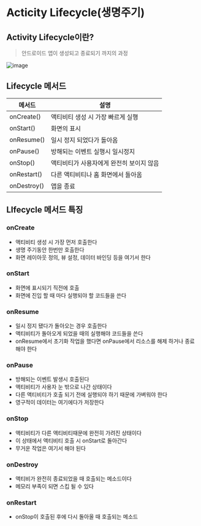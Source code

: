 # Acticity Lifecycle(생명주기)

## Activity Lifecycle이란?
>안드로이드 앱이 생성되고 종료되기 까지의 과정

![image](https://github.com/oheunchan07/TIL/assets/131967057/f227ed0f-89b3-4649-9ef7-ec9fae9096e8)

## Lifecycle 메서드
|메서드|설명|
|---|------------------|
|onCreate()|액티비티 생성 시 가장 빠르게 실행|
|onStart()|화면의 표시|
|onResume()|일시 정지 되었다가 돌아옴|
|onPause()|방해되는 이벤트 실행시 일시정지|
|onStop()|액티비티가 사용자에게 완전히 보이지 않음|
|onRestart()|다른 액티비티나 홈 화면에서 돌아옴|
|onDestroy()|앱을 종료|

## LIfecycle 메서드 특징
### onCreate
* 액티비티 생성 시 가장 먼저 호출한다
* 생명 주기동안 한번만 호출한다
* 화면 레이아웃 정의, 뷰 설정, 데이터 바인딩 등을 여기서 한다 

### onStart
* 화면에 표시되기 직전에 호출
* 화면에 진입 할 때 마다 실행되야 할 코드들을 쓴다

### onResume
* 일시 정지 됐다가 돌아오는 경우 호출한다
* 액티비티가 돌아오게 되었을 때의 실행해야 코드들을 쓴다
* onResume에서 초기화 작업을 했다면 onPause에서 리소스를 해제 하거나 종료해야 한다

### onPause
* 방해되는 이벤트 발생시 호출된다
* 액티비티가 사용자 눈 밖으로 나간 상태이다
* 다른 액티비티가 호출 되기 전에 실행되야 하기 때문에 가벼워야 한다
* 영구적이 데이터는 여기에다가 저장한다

### onStop
* 액티비티가 다른 액티비티때문에 완전히 가려진 상태이다
* 이 상태에서 액티비티 호출 시 onStart로 돌아간다
* 무거운 작업은 여기서 해야 된다

### onDestroy
* 액티비가 완전히 종료되었을 때 호출되는 메소드이다
* 메모리 부족이 되면 스킵 될 수 있다

### onRestart
* onStop이 호출된 후에 다시 돌아올 때 호출되는 메소드













